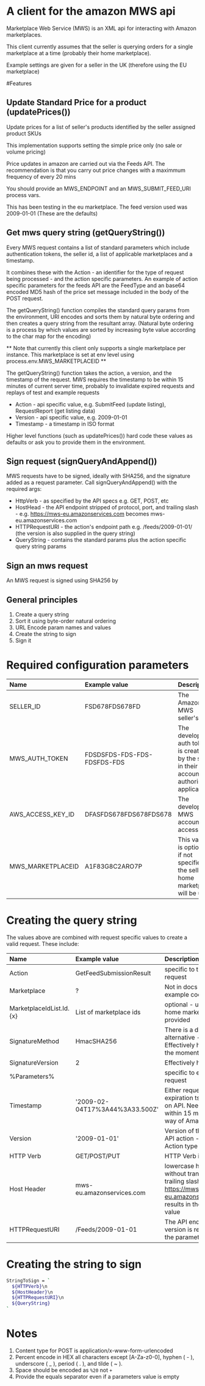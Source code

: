 # A client for the amazon MWS api
Marketplace Web Service (MWS) is an XML api for interacting with Amazon marketplaces. 

This client currently assumes that the seller is querying orders for a single marketplace at a time (probably their home marketplace).

Example settings are given for a seller in the UK (therefore using the EU marketplace)

#Features
## Update Standard Price for a product (updatePrices())
Update prices for a list of seller's products identified by the seller assigned product SKUs 

This implementation supports setting the simple price only (no sale or volume pricing)

Price updates in amazon are carried out via the Feeds API. The recommendation is that you carry out price changes with a maximmum frequency of every 20 mins

You should provide an MWS_ENDPOINT and an MWS_SUBMIT_FEED_URI process vars.

This has been testing in the eu marketplace. The feed version used was 2009-01-01 (These are the defaults) 

## Get mws query string (getQueryString())
Every MWS request contains a list of standard parameters which include authentication tokens, the seller id, a list of applicable marketplaces and a timestamp. 

It combines these with the Action - an identifier for the type of request being processed - and the action specific parameters. An example of action specific parameters for the feeds API are the FeedType and an base64 encoded MD5 hash of the price set message included in the body of the POST request.

The getQueryString() function compiles the standard query params from the environment, URI encodes and sorts them by natural byte ordering and then creates a query string from the resultant array. (Natural byte ordering is a process by which values are sorted by increasing byte value according to the char map for the encoding)

** Note that currently this client only supports a single marketplace per instance. This marketplace is set at env level using process.env.MWS_MARKETPLACEID ** 

The getQueryString() function takes the action, a version, and the timestamp of the request. MWS requires the timestamp to be within 15 minutes of current server time, probably to invalidate expired requests and replays of test and example requests

* Action - api specific value, e.g. SubmitFeed (update listing), RequestReport (get listing data)
* Version - api specific value, e.g. 2009-01-01
* Timestamp - a timestamp in ISO format

Higher level functions (such as updatePrices()) hard code these values as defaults or ask you to provide them in the environment.

## Sign request (signQueryAndAppend())

MWS requests have to be signed, ideally with SHA256, and the signature added as a request parameter. Call signQueryAndAppend() with the required args:

* HttpVerb - as specified by the API specs e.g. GET, POST, etc 
* HostHead - the API endpoint stripped of protocol, port, and trailing slash - e.g. https://mws-eu.amazonservices.com becomes mws-eu.amazonservices.com
* HTTPRequestURI - the action's endpoint path e.g. /feeds/2009-01-01/ (the version is also supplied in the query string)
* QueryString - contains the standard params plus the action specific query string params 

## Sign an mws request
An MWS request is signed using SHA256 by 

## General principles
1. Create a query string
1. Sort it using byte-order natural ordering
1. URL Encode param names and values
1. Create the string to sign 
1. Sign it

# Required configuration parameters

| Name              | Example value                  | Description
|:------------------|:-------------------------------|:-----------
| SELLER_ID         | FSD678FDS678FD                 | The Amazon MWS seller's id
| MWS_AUTH_TOKEN    | FDSDSFDS-FDS-FDS-FDSFDS-FDS    | The developer auth token is created by the seller in their account to authorise an application
| AWS_ACCESS_KEY_ID | DFASFDS678FDS678FDS678         | The developer's MWS account access key
| MWS_MARKETPLACEID | A1F83G8C2ARO7P                 | This value is optional, if not specified, the seller's home marketplace will be used

# Creating the query string 
The values above are combined with request specific values to create a valid request. These include:

| Name                     | Example value                  | Description
|:-------------------------|:-------------------------------|:-----------
| Action                   | GetFeedSubmissionResult        | specific to the API request 
| Marketplace              | ?                              | Not in docs but in example code 
| MarketplaceIdList.Id.{x} | List of marketplace ids        | optional - uses seller's home marketplace if not provided
| SignatureMethod          | HmacSHA256                     | There is a deprecated alternative - SHA1? Effectively hardcoded at the moment
| SignatureVersion         | 2                              | Effectively hardcoded
| %Parameters%             |                                | specific to each API request |
| Timestamp                | '2009-02-04T17%3A44%3A33.500Z' | Either request ts or expiration ts. Depends on API. Needs to be within 15 minutes either way of Amazon servers
| Version                  | '2009-01-01'                   | Version of the specific API action - varies by Action type|
| HTTP Verb         | GET/POST/PUT                   | HTTP Verb in uppercase |
| Host Header       | mws-eu.amazonservices.com      | lowercase host head without transport or trailing slash e.g. https://mws-eu.amazonservices.com/ results in  the example value
| HTTPRequestURI    | /Feeds/2009-01-01              | The API endpoint version is repeated in the parameters

# Creating the string to sign
```bash
StringToSign = `
  ${HTTPVerb}\n
  ${HostHeader}\n
  ${HTTPRequestURI}\n
  ${QueryString}
`
```
# Notes
1. Content type for POST is application/x-www-form-urlencoded
1. Percent encode in HEX all characters except [A-Za-z0-0], hyphen ( - ), underscore ( _ ), period ( . ), and tilde ( ~ ).
1. Space should be encoded as `%20` not `+`
1. Provide the equals separator even if a parameters value is empty


